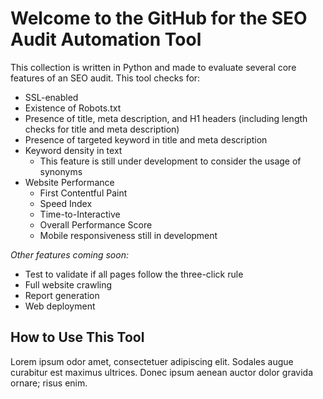 # Welcome to the GitHub for the SEO Audit Automation Tool

This collection is written in Python and made to evaluate several core features of an SEO audit. This tool checks for:

 - SSL-enabled
 - Existence of Robots.txt
 - Presence of title, meta description, and H1 headers (including length checks for title and meta description)
 - Presence of targeted keyword in title and meta description
 - Keyword density in text
	 - This feature is still under development to consider the usage of synonyms
 - Website Performance
	 - First Contentful Paint
	 - Speed Index
	 - Time-to-Interactive
	 - Overall Performance Score
	 - Mobile responsiveness still in development


*Other features coming soon:*
 - Test to validate if all pages follow the three-click rule
 - Full website crawling
 - Report generation
 - Web deployment

## How to Use This Tool
Lorem ipsum odor amet, consectetuer adipiscing elit. Sodales augue curabitur est maximus ultrices. Donec ipsum aenean auctor dolor gravida ornare; risus enim.
